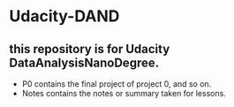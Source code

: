 # Udacity-DAND
## this repository is for Udacity DataAnalysisNanoDegree.
* P0 contains the final project of project 0, and so on.
* Notes contains the notes or summary taken for lessons.
